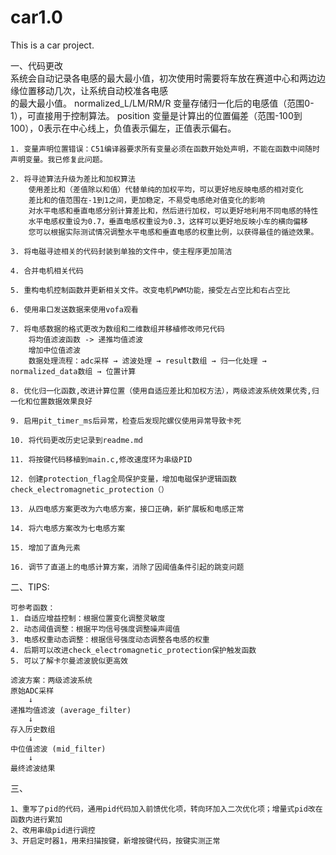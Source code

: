 # car1.0
This is a car project.

  一、代码更改  
    系统会自动记录各电感的最大最小值，初次使用时需要将车放在赛道中心和两边边缘位置移动几次，让系统自动校准各电感  
    的最大最小值。
    normalized_L/LM/RM/R 变量存储归一化后的电感值（范围0-1），可直接用于控制算法。
    position 变量是计算出的位置偏差（范围-100到100），0表示在中心线上，负值表示偏左，正值表示偏右。

    1. 变量声明位置错误：C51编译器要求所有变量必须在函数开始处声明，不能在函数中间随时声明变量。我已修复此问题。
    
    2. 将寻迹算法升级为差比和加权算法
        使用差比和（差值除以和值）代替单纯的加权平均，可以更好地反映电感的相对变化
        差比和的值范围在-1到1之间，更加稳定，不易受电感绝对值变化的影响
        对水平电感和垂直电感分别计算差比和，然后进行加权，可以更好地利用不同电感的特性
        水平电感权重设为0.7，垂直电感权重设为0.3，这样可以更好地反映小车的横向偏移
        您可以根据实际测试情况调整水平电感和垂直电感的权重比例，以获得最佳的循迹效果。
    
    3. 将电磁寻迹相关的代码封装到单独的文件中，使主程序更加简洁
    
    4. 合并电机相关代码
    
    5. 重构电机控制函数并更新相关文件。改变电机PWM功能，接受左占空比和右占空比
    
    6. 使用串口发送数据来使用vofa观看
    
    7. 将电感数据的格式更改为数组和二维数组并移植修改师兄代码
        将均值滤波函数 -> 递推均值滤波
        增加中位值滤波
        数据处理流程：adc采样 → 滤波处理 → result数组 → 归一化处理 → normalized_data数组 → 位置计算
    
    8. 优化归一化函数,改进计算位置（使用自适应差比和加权方法），两级滤波系统效果优秀,归一化和位置数据效果良好
    
    9. 启用pit_timer_ms后异常，检查后发现陀螺仪使用异常导致卡死
    
    10. 将代码更改历史记录到readme.md

    11. 将按键代码移植到main.c,修改速度环为串级PID

    12. 创建protection_flag全局保护变量，增加电磁保护逻辑函数check_electromagnetic_protection（）

    13. 从四电感方案更改为六电感方案，接口正确，新扩展板和电感正常

    14. 将六电感方案改为七电感方案
    
    15. 增加了直角元素

    16. 调节了直道上的电感计算方案，消除了因阈值条件引起的跳变问题


二、TIPS:

    可参考函数：
    1. 自适应增益控制：根据位置变化调整灵敏度
    2. 动态阈值调整：根据平均信号强度调整噪声阈值
    3. 电感权重动态调整：根据信号强度动态调整各电感的权重
    4. 后期可以改进check_electromagnetic_protection保护触发函数
    5. 可以了解卡尔曼滤波貌似更高效
    
    滤波方案：两级滤波系统
    原始ADC采样
        ↓
    递推均值滤波 (average_filter)
        ↓
    存入历史数组
        ↓
    中位值滤波 (mid_filter)
        ↓
    最终滤波结果

三、

```
1、重写了pid的代码，通用pid代码加入前馈优化项，转向环加入二次优化项；增量式pid改在函数内进行累加
2、改用串级pid进行调控
3、开启定时器1，用来扫描按键，新增按键代码，按键实测正常
```

